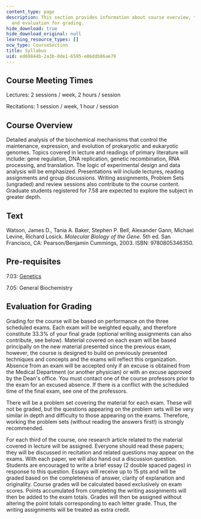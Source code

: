 ```yaml
---
content_type: page
description: This section provides information about course overview, text, pre-requisites,
  and evaluation for grading.
hide_download: true
hide_download_original: null
learning_resource_types: []
ocw_type: CourseSection
title: Syllabus
uid: ed69844b-2a3b-0de1-6595-e86ddb86ae79
---
```


Course Meeting Times
--------------------

Lectures: 2 sessions / week, 2 hours / session

Recitations: 1 session / week, 1 hour / session

Course Overview
---------------

Detailed analysis of the biochemical mechanisms that control the maintenance, expression, and evolution of prokaryotic and eukaryotic genomes. Topics covered in lecture and readings of primary literature will include: gene regulation, DNA replication, genetic recombination, RNA processing, and translation. The logic of experimental design and data analysis will be emphasized. Presentations will include lectures, reading assignments and group discussions. Writing assignments, Problem Sets (ungraded) and review sessions also contribute to the course content. Graduate students registered for 7.58 are expected to explore the subject in greater depth.

Text
----

Watson, James D., Tania A. Baker, Stephen P. Bell, Alexander Gann, Michael Levine, Richard Losick. _Molecular Biology of the Gene._ 5th ed. San Francisco, CA: Pearson/Benjamin Cummings, 2003. ISBN: 9780805346350.

Pre-requisites
--------------

7.03: [Genetics](/courses/7-03-genetics-fall-2004)

7.05: General Biochemistry

Evaluation for Grading
----------------------

Grading for the course will be based on performance on the three scheduled exams. Each exam will be weighted equally, and therefore constitute 33.3% of your final grade (optional writing assignments can also contribute, see below). Material covered on each exam will be based principally on the new material presented since the previous exam, however, the course is designed to build on previously presented techniques and concepts and the exams will reflect this organization. Absence from an exam will be accepted only if an excuse is obtained from the Medical Department (or another physician) or with an excuse approved by the Dean's office. You must contact one of the course professors prior to the exam for an excused absence. If there is a conflict with the scheduled time of the final exam, see one of the professors.

There will be a problem set covering the material for each exam. These will not be graded, but the questions appearing on the problem sets will be very similar in depth and difficulty to those appearing on the exams. Therefore, working the problem sets (without reading the answers first!) is strongly recommended.

For each third of the course, one research article related to the material covered in lecture will be assigned. Everyone should read these papers; they will be discussed in recitation and related questions may appear on the exams. With each paper, we will also hand out a discussion question. Students are encouraged to write a brief essay (2 double spaced pages) in response to this question. Essays will receive up to 15 pts and will be graded based on the completeness of answer, clarity of explanation and originality. Course grades will be calculated based exclusively on exam scores. Points accumulated from completing the writing assignments will then be added to the exam totals. Grades will then be assigned without altering the point totals corresponding to each letter grade. Thus, the writing assignments will be treated as extra credit.